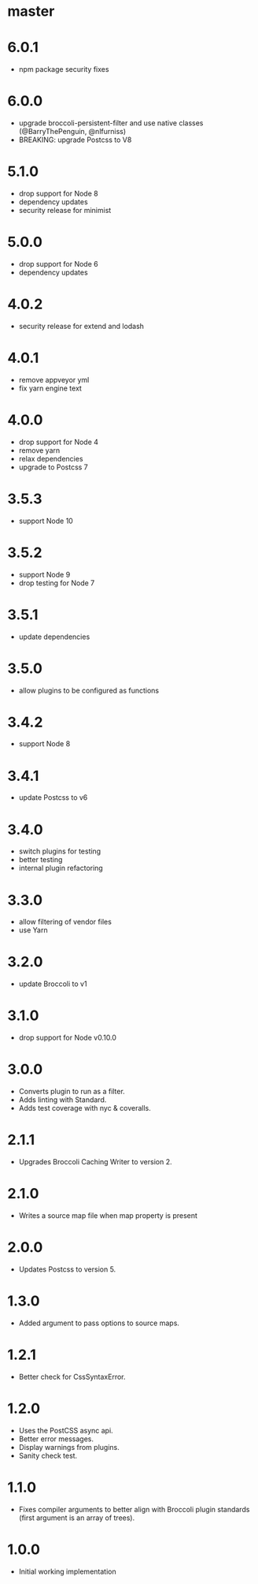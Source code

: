 # master

# 6.0.1

- npm package security fixes

# 6.0.0

- upgrade broccoli-persistent-filter and use native classes (@BarryThePenguin, @nlfurniss)
- BREAKING: upgrade Postcss to V8

# 5.1.0

- drop support for Node 8
- dependency updates
- security release for minimist

# 5.0.0

- drop support for Node 6
- dependency updates

# 4.0.2

- security release for extend and lodash

# 4.0.1

- remove appveyor yml
- fix yarn engine text

# 4.0.0

- drop support for Node 4
- remove yarn
- relax dependencies
- upgrade to Postcss 7

# 3.5.3

- support Node 10

# 3.5.2

- support Node 9
- drop testing for Node 7

# 3.5.1

- update dependencies

# 3.5.0

- allow plugins to be configured as functions

# 3.4.2

- support Node 8

# 3.4.1

- update Postcss to v6

# 3.4.0

- switch plugins for testing
- better testing
- internal plugin refactoring

# 3.3.0

- allow filtering of vendor files
- use Yarn

# 3.2.0

- update Broccoli to v1

# 3.1.0

- drop support for Node v0.10.0

# 3.0.0

- Converts plugin to run as a filter.
- Adds linting with Standard.
- Adds test coverage with nyc & coveralls.

# 2.1.1

- Upgrades Broccoli Caching Writer to version 2.

# 2.1.0

- Writes a source map file when map property is present

# 2.0.0

- Updates Postcss to version 5.

# 1.3.0

- Added argument to pass options to source maps.

# 1.2.1

- Better check for CssSyntaxError.

# 1.2.0

- Uses the PostCSS async api.
- Better error messages.
- Display warnings from plugins.
- Sanity check test.

# 1.1.0

- Fixes compiler arguments to better align with Broccoli plugin standards (first argument is an array of trees).

# 1.0.0

- Initial working implementation
